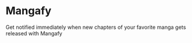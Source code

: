# Mangafy
Get notified immediately when new chapters of your favorite manga gets released with Mangafy
